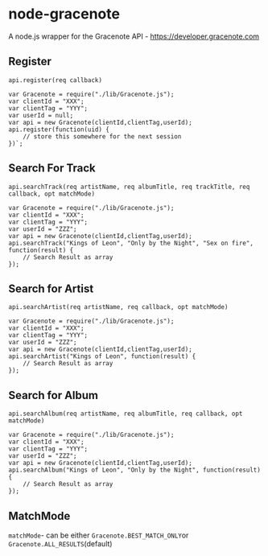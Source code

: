 node-gracenote
==============

A node.js wrapper for the Gracenote API - https://developer.gracenote.com



## Register

`api.register(req callback)`

```
var Gracenote = require("./lib/Gracenote.js");
var clientId = "XXX";
var clientTag = "YYY";
var userId = null;
var api = new Gracenote(clientId,clientTag,userId);
api.register(function(uid) {
	// store this somewhere for the next session
})`;
```

## Search For Track

`api.searchTrack(req artistName, req albumTitle, req trackTitle, req callback, opt matchMode)`

```
var Gracenote = require("./lib/Gracenote.js");
var clientId = "XXX";
var clientTag = "YYY";
var userId = "ZZZ";
var api = new Gracenote(clientId,clientTag,userId);
api.searchTrack("Kings of Leon", "Only by the Night", "Sex on fire", function(result) {
	// Search Result as array
});
```

## Search for Artist

`api.searchArtist(req artistName, req callback, opt matchMode)`

```
var Gracenote = require("./lib/Gracenote.js");
var clientId = "XXX";
var clientTag = "YYY";
var userId = "ZZZ";
var api = new Gracenote(clientId,clientTag,userId);
api.searchArtist("Kings of Leon", function(result) {
	// Search Result as array
});
```

## Search for Album

`api.searchAlbum(req artistName, req albumTitle, req callback, opt matchMode)`

```
var Gracenote = require("./lib/Gracenote.js");
var clientId = "XXX";
var clientTag = "YYY";
var userId = "ZZZ";
var api = new Gracenote(clientId,clientTag,userId);
api.searchAlbum("Kings of Leon", "Only by the Night", function(result) {
	// Search Result as array
});
```

## MatchMode

`matchMode`- can be either `Gracenote.BEST_MATCH_ONLY`or `Gracenote.ALL_RESULTS`(default)
